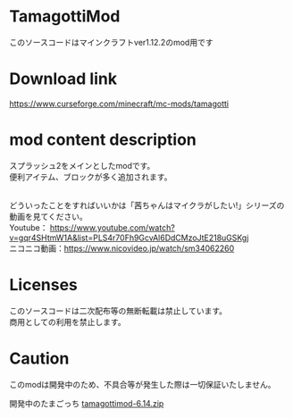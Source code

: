 # TamagottiMod
このソースコードはマインクラフトver1.12.2のmod用です

# Download link
https://www.curseforge.com/minecraft/mc-mods/tamagotti

# mod content description
スプラッシュ2をメインとしたmodです。<br>
便利アイテム、ブロックが多く追加されます。<br><br>


どういったことをすればいいかは「茜ちゃんはマイクラがしたい!」シリーズの動画を見てください。<br>
Youtube：    https://www.youtube.com/watch?v=gqr4SHtmW1A&list=PLS4r70Fh9GcvAl6DdCMzoJtE218uGSKgj<br>
ニコニコ動画：https://www.nicovideo.jp/watch/sm34062260

# Licenses
このソースコードは二次配布等の無断転載は禁止しています。<br>
商用としての利用を禁止します。

# Caution
このmodは開発中のため、不具合等が発生した際は一切保証いたしません。

開発中のたまごっち
[tamagottimod-6.14.zip](https://github.com/konohairoha/TamagottiMod/files/10567672/tamagottimod-6.14.zip)
